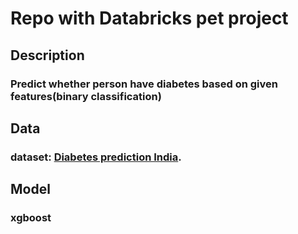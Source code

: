 # Repo with Databricks pet project

## Description
### Predict whether person have diabetes based on given features(binary classification)

## Data
### dataset: [Diabetes prediction India](https://www.kaggle.com/datasets/ankushpanday1/diabetes-prediction-in-india-dataset/data).

## Model
### xgboost
